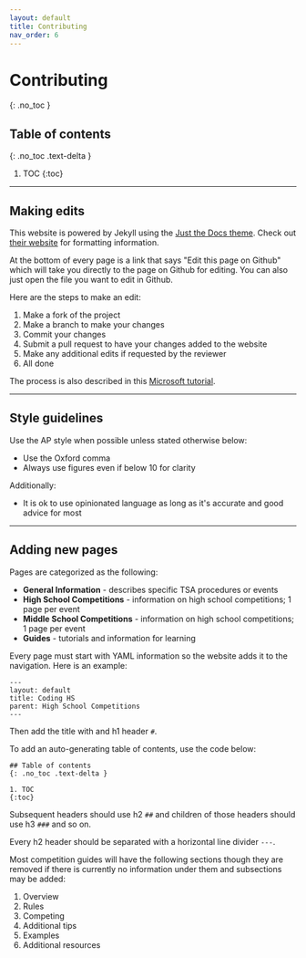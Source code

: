 ```yaml
---
layout: default
title: Contributing
nav_order: 6
---
```


# Contributing
{: .no_toc }

## Table of contents
{: .no_toc .text-delta }

1. TOC
{:toc}

---

## Making edits

This website is powered by Jekyll using the [Just the Docs theme](https://github.com/pmarsceill/just-the-docs). Check out [their website](https://pmarsceill.github.io/just-the-docs/) for formatting information.

At the bottom of every page is a link that says "Edit this page on Github" which will take you directly to the page on Github for editing. You can also just open the file you want to edit in Github.

Here are the steps to make an edit:

1. Make a fork of the project
2. Make a branch to make your changes
3. Commit your changes
4. Submit a pull request to have your changes added to the website
5. Make any additional edits if requested by the reviewer
6. All done

The process is also described in this [Microsoft tutorial](https://docs.microsoft.com/en-us/learn/modules/contribute-open-source/).

---

## Style guidelines

Use the AP style when possible unless stated otherwise below:

- Use the Oxford comma
- Always use figures even if below 10 for clarity

Additionally:

- It is ok to use opinionated language as long as it's accurate and good advice for most

---

## Adding new pages

Pages are categorized as the following:

- **General Information** - describes specific TSA procedures or events
- **High School Competitions** - information on high school competitions; 1 page per event
- **Middle School Competitions** - information on high school competitions; 1 page per event
- **Guides** - tutorials and information for learning

Every page must start with YAML information so the website adds it to the navigation.
Here is an example:

```none
---
layout: default
title: Coding HS
parent: High School Competitions
---
```

Then add the title with and h1 header `#`.

To add an auto-generating table of contents, use the code below:

```none
## Table of contents
{: .no_toc .text-delta }

1. TOC
{:toc}
```

Subsequent headers should use h2 `##` and children of those headers should use h3 `###` and so on.

Every h2 header should be separated with a horizontal line divider `---`.

Most competition guides will have the following sections though they are removed if there is currently no information under them and subsections may be added:

1. Overview
2. Rules
3. Competing
4. Additional tips
5. Examples
6. Additional resources
